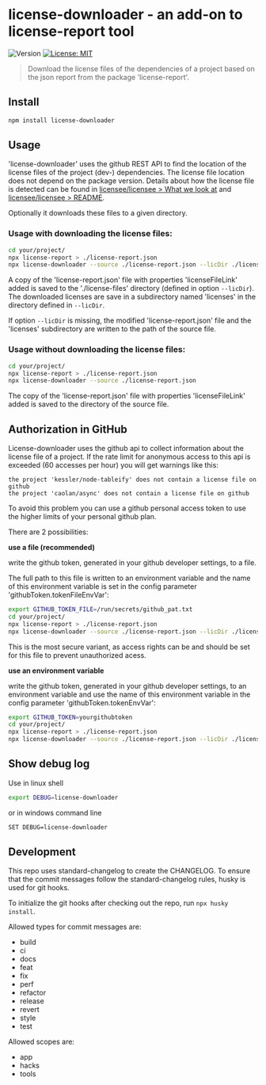 # license-downloader - an add-on to license-report tool
![Version](https://img.shields.io/badge/version-1.0.2-blue.svg?cacheSeconds=2592000)
[![License: MIT](https://img.shields.io/badge/License-MIT-yellow.svg)](#)

> Download the license files of the dependencies of a project based on the json report from the package 'license-report'.

## Install

```sh
npm install license-downloader
```

## Usage

'license-downloader' uses the github REST API to find the location of the license files of the project (dev-) dependencies. The license file location does not depend on the package version. Details about how the license file is detected can be found in [licensee/licensee > What we look at](https://github.com/licensee/licensee/blob/master/docs/what-we-look-at.md) and [licensee/licensee > README](https://github.com/licensee/licensee/tree/master/docs).

Optionally it downloads these files to a given directory.

### Usage with downloading the license files:
```sh
cd your/project/
npx license-report > ./license-report.json
npx license-downloader --source ./license-report.json --licDir ./license-files --download
```

A copy of the 'license-report.json' file with properties 'licenseFileLink' added is saved to the './license-files' directory (defined in option `--licDir`). The downloaded licenses are save in a subdirectory named 'licenses' in the directory defined in `--licDir`.

If option `--licDir` is missing, the modified 'license-report.json' file and the 'licenses' subdirectory are written to the path of the source file.

### Usage without downloading the license files:
```sh
cd your/project/
npx license-report > ./license-report.json
npx license-downloader --source ./license-report.json
```

The copy of the 'license-report.json' file with properties 'licenseFileLink' added is saved to the directory of the source file.

## Authorization in GitHub

License-downloader uses the github api to collect information about the license file of a project. If the rate limit for anonymous access to this api is exceeded (60 accesses per hour) you will get warnings like this:
```
the project 'kessler/node-tableify' does not contain a license file on github
the project 'caolan/async' does not contain a license file on github
```

To avoid this problem you can use a github personal access token to use the higher limits of your personal github plan.

There are 2 possibilities:

**use a file (recommended)**

write the github token, generated in your github developer settings, to a file.

The full path to this file is written to an environment variable and the name of this environment variable is set in the config parameter 'githubToken.tokenFileEnvVar':
```sh
export GITHUB_TOKEN_FILE=/run/secrets/github_pat.txt
cd your/project/
npx license-report > ./license-report.json
npx license-downloader --source ./license-report.json --licDir ./license-files --githubToken.tokenFileEnvVar GITHUB_TOKEN_FILE --download
```
This is the most secure variant, as access rights can be and should be set for this file to prevent unauthorized acess.

**use an environment variable**

write the github token, generated in your github developer settings, to an environment variable and use the name of this environment variable in the config parameter 'githubToken.tokenEnvVar':
```sh
export GITHUB_TOKEN=yourgithubtoken
cd your/project/
npx license-report > ./license-report.json
npx license-downloader --source ./license-report.json --licDir ./license-files --githubToken.tokenEnvVar GITHUB_TOKEN --download
```

## Show debug log

Use in linux shell
```sh
export DEBUG=license-downloader
```
or in windows command line
```sh
SET DEBUG=license-downloader
```

## Development

This repo uses standard-changelog to create the CHANGELOG. To ensure that the commit messages follow the standard-changelog rules, husky is used for git hooks.

To initialize the git hooks after checking out the repo, run `npx husky install`.

Allowed types for commit messages are:
+ build
+ ci
+ docs
+ feat
+ fix
+ perf
+ refactor
+ release
+ revert
+ style
+ test

Allowed scopes are:
+ app
+ hacks
+ tools
